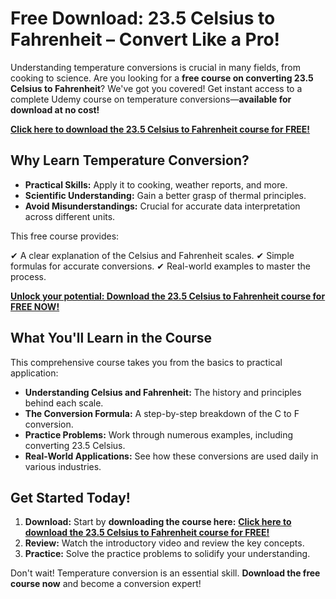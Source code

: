 # Free Download: 23.5 Celsius to Fahrenheit – Convert Like a Pro!

Understanding temperature conversions is crucial in many fields, from cooking to science. Are you looking for a **free course on converting 23.5 Celsius to Fahrenheit**? We've got you covered! Get instant access to a complete Udemy course on temperature conversions—**available for download at no cost!**

[**Click here to download the 23.5 Celsius to Fahrenheit course for FREE!**](https://udemywork.com/23-5-celsius-to-fahrenheit)

## Why Learn Temperature Conversion?

*   **Practical Skills:** Apply it to cooking, weather reports, and more.
*   **Scientific Understanding:** Gain a better grasp of thermal principles.
*   **Avoid Misunderstandings:** Crucial for accurate data interpretation across different units.

This free course provides:

✔ A clear explanation of the Celsius and Fahrenheit scales.
✔ Simple formulas for accurate conversions.
✔ Real-world examples to master the process.

[**Unlock your potential: Download the 23.5 Celsius to Fahrenheit course for FREE NOW!**](https://udemywork.com/23-5-celsius-to-fahrenheit)

## What You'll Learn in the Course

This comprehensive course takes you from the basics to practical application:

*   **Understanding Celsius and Fahrenheit:** The history and principles behind each scale.
*   **The Conversion Formula:** A step-by-step breakdown of the C to F conversion.
*   **Practice Problems:** Work through numerous examples, including converting 23.5 Celsius.
*   **Real-World Applications:** See how these conversions are used daily in various industries.

## Get Started Today!

1.  **Download:** Start by **downloading the course here:** [**Click here to download the 23.5 Celsius to Fahrenheit course for FREE!**](https://udemywork.com/23-5-celsius-to-fahrenheit)
2.  **Review:** Watch the introductory video and review the key concepts.
3.  **Practice:** Solve the practice problems to solidify your understanding.

Don't wait! Temperature conversion is an essential skill. **Download the free course now** and become a conversion expert!
